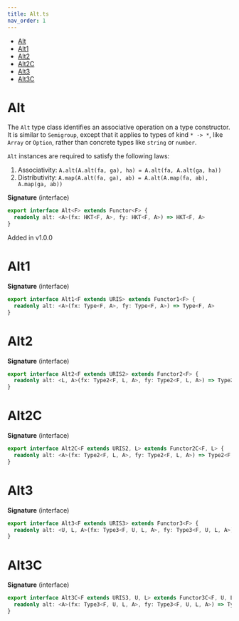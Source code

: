 ```yaml
---
title: Alt.ts
nav_order: 1
---
```


<!-- START doctoc generated TOC please keep comment here to allow auto update -->
<!-- DON'T EDIT THIS SECTION, INSTEAD RE-RUN doctoc TO UPDATE -->


- [Alt](#alt)
- [Alt1](#alt1)
- [Alt2](#alt2)
- [Alt2C](#alt2c)
- [Alt3](#alt3)
- [Alt3C](#alt3c)

<!-- END doctoc generated TOC please keep comment here to allow auto update -->

# Alt

The `Alt` type class identifies an associative operation on a type constructor. It is similar to `Semigroup`, except
that it applies to types of kind `* -> *`, like `Array` or `Option`, rather than concrete types like `string` or
`number`.

`Alt` instances are required to satisfy the following laws:

1. Associativity: `A.alt(A.alt(fa, ga), ha) = A.alt(fa, A.alt(ga, ha))`
2. Distributivity: `A.map(A.alt(fa, ga), ab) = A.alt(A.map(fa, ab), A.map(ga, ab))`

**Signature** (interface)

```ts
export interface Alt<F> extends Functor<F> {
  readonly alt: <A>(fx: HKT<F, A>, fy: HKT<F, A>) => HKT<F, A>
}
```

Added in v1.0.0

# Alt1

**Signature** (interface)

```ts
export interface Alt1<F extends URIS> extends Functor1<F> {
  readonly alt: <A>(fx: Type<F, A>, fy: Type<F, A>) => Type<F, A>
}
```

# Alt2

**Signature** (interface)

```ts
export interface Alt2<F extends URIS2> extends Functor2<F> {
  readonly alt: <L, A>(fx: Type2<F, L, A>, fy: Type2<F, L, A>) => Type2<F, L, A>
}
```

# Alt2C

**Signature** (interface)

```ts
export interface Alt2C<F extends URIS2, L> extends Functor2C<F, L> {
  readonly alt: <A>(fx: Type2<F, L, A>, fy: Type2<F, L, A>) => Type2<F, L, A>
}
```

# Alt3

**Signature** (interface)

```ts
export interface Alt3<F extends URIS3> extends Functor3<F> {
  readonly alt: <U, L, A>(fx: Type3<F, U, L, A>, fy: Type3<F, U, L, A>) => Type3<F, U, L, A>
}
```

# Alt3C

**Signature** (interface)

```ts
export interface Alt3C<F extends URIS3, U, L> extends Functor3C<F, U, L> {
  readonly alt: <A>(fx: Type3<F, U, L, A>, fy: Type3<F, U, L, A>) => Type3<F, U, L, A>
}
```

